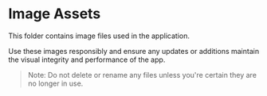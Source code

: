 # Image Assets

This folder contains image files used in the application.

Use these images responsibly and ensure any updates or additions maintain the visual integrity and performance of the app.

> Note: Do not delete or rename any files unless you're certain they are no longer in use.
